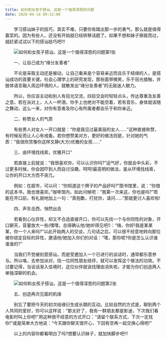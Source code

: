 ```yaml
---
title: 如何和女孩子搭讪，这是一个值得深思的问题
date: 2020-04-14 09:32:00
---
```




　　学习搭讪妹子的技巧，其实不难，只要你有踏出那一步的勇气，那么就是值得嘉奖的。因为有些人，还没有开始就已经转移话题了。如果不想和妹子擦肩而过，就赶紧试试以下的搭讪技巧吧!!!

　　![如何和女孩子搭讪，这是一个值得深思的问题第1张](/img/0c00855c6ca95d4c3f482c4fde927b91.jpg)

　　一、让自己成为“缘分友善者”

　　不论是采取主动还是被动，让自己看来是个容易亲近而且乐于结缘的人，是搭讪成功的首要关键。社会心理学上的研究发现，那些面带微笑，乐于目光接触，并肢体语言融入周边环境的人，就散发出“缘分友善者”的无敌迷人魅力。

　　所以，你应该主动和别人有目光交流，四目交会时轻轻点头，传达尊重及友善之意。若在派对上，人人一杯酒，你手上也绝对不能空着，若有音乐，身体就该随之舞动，这么一来，对你有意者及你心有所属者都会乐于和你亲近。

　　二、称赞女人的气质

　　有些男人对女人一开口就是：“你是我见过最美丽的女人……”这种直接称赞，有时候反而让人心有戒备。若你想赞美对方，更好的做法则是，针对她的气质：“我很欣赏像你这样文静(大方)优雅的女孩……”

　　三、由环境找线索，优雅开口"

　　若直接上前就说：“我很喜欢你，可以认识你吗?”运气好，你就会中头彩，不过更多时候，你会因吓到人而自讨没趣，呵呵!最高明的做法，是从环境找线索，让你的开口大方而不突兀。

　　例如：在超市，可以问：“你知道这个牌子的产品好吗?”图书馆里，说：“你借的这本书，我也很喜欢。”咖啡馆内，如此问候吧：“我第一次来这，你也是吗?”若能在开口前，有礼貌地加上一句：“真抱歉，打扰你，请问……”那就更讨人喜欢啦!

　　四、声东击西，悄然出击

　　若看到心仪异性，却又不合适直接开口，你可以先找一个与你同性的对象，开口聊天，音量放大一些(嘿嘿，总得确认他/她听得见吧!)：“嗨，你好!我是某某某，你一个人来吗?”以此开始两人的交谈，几句话之后，可以很不经意地转向那位被你锁定目标的异性，邀请他/她加入你们的对话：“嘿，那你呢?你是怎么认识谁谁谁的?”

　　当我们不觉被刻意搭讪，而是受邀加入一个已进行的谈话时，通常都乐意参与。所以咯，去参加派对，找一位同性朋友结伴，就可以发挥这个做法的功效。不过要记得，当谈话渐入佳境时，这位伙伴就该找理由消失啦，才能为你们创造两人单独深聊的机会。

　　![如何和女孩子搭讪，这是一个值得深思的问题第2张](/img/99bd5642a4b194949f36c2967e444d30.jpg)

　　五、创造再次见面的机缘

　　别忘了要把今天的初次结缘衍生成长期的互动。比较自然的方式是，聊到两个人共同的爱好，你可以这样说：“那太好了，我有一群朋友都是影迷，下次我们看电影时叫上你吧!”用这种很不经意的方式开口：“请留个联系方式，下次一定找你!”或是简单大方地说：“今天跟你聊天很开心，下回有空再一起交换心得吧!”

　　以上的内容你都看明白了吗?想要认识妹子，就加快脚步吧!!!